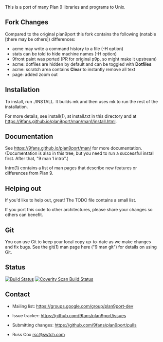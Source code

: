This is a port of many Plan 9 libraries and programs to Unix.

Fork Changes
------------

Compared to the original plan9port this fork contains the following
(notable [there may be others]) differences:

- acme may write a command history to a file (-H option)
- stats can be told to hide machine names (-H option)
- 9front paint was ported (PR for original p9p, so might make it upstream)
- acme: dotfiles are hidden by default and can be toggled with **Dotfiles**
- acme: scratch area contains **Clear** to instantly remove all text
- page: added zoom out

Installation
------------

To install, run ./INSTALL.  It builds mk and then uses mk to
run the rest of the installation.  

For more details, see install(1), at install.txt in this directory
and at https://9fans.github.io/plan9port/man/man1/install.html.

Documentation
-------------

See https://9fans.github.io/plan9port/man/ for more documentation.
(Documentation is also in this tree, but you need to run
a successful install first.  After that, "9 man 1 intro".)

Intro(1) contains a list of man pages that describe new features
or differences from Plan 9.

Helping out
-----------

If you'd like to help out, great!  The TODO file contains a small list.

If you port this code to other architectures, please share your changes
so others can benefit.

Git
---

You can use Git to keep your local copy up-to-date as we make 
changes and fix bugs.  See the git(1) man page here ("9 man git")
for details on using Git.

Status
------

[![Build Status](https://travis-ci.org/9fans/plan9port.svg?branch=master)](https://travis-ci.org/9fans/plan9port)
[![Coverity Scan Build Status](https://scan.coverity.com/projects/plan-9-from-user-space/badge.svg)](https://scan.coverity.com/projects/plan-9-from-user-space)


Contact
-------

* Mailing list: https://groups.google.com/group/plan9port-dev
* Issue tracker: https://github.com/9fans/plan9port/issues
* Submitting changes: https://github.com/9fans/plan9port/pulls

* Russ Cox <rsc@swtch.com>
